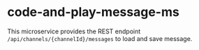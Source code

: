 # code-and-play-message-ms

This microservice provides the REST endpoint `/api/channels/{channelId}/messages` to load and save message.

